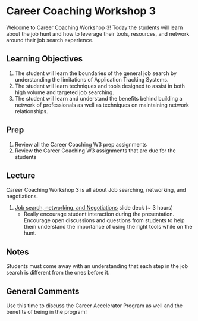 # Career Coaching Workshop 3

Welcome to Career Coaching Workshop 3! Today the students will learn about the job hunt and how to leverage their tools,  resources, and network around their job search experience. 

## Learning Objectives

1. The student will learn the boundaries of the general job search by understanding the limitations of Application Tracking Systems.
2. The student will learn techniques and tools designed to assist in both high volume and targeted job searching. 
3. The student will learn and understand the benefits behind building a network of professionals as well as techniques on maintaining network relationships.

## Prep

1. Review all the Career Coaching W3 prep assignments
2. Review the Career Coaching W3 assignments that are due for the students

## Lecture

Career Coaching Workshop 3 is all about Job searching, networking, and negotiations.

1. [Job search, networking, and Negotiations](https://docs.google.com/presentation/d/1qxEgHIGn5nJV94Ltg1_yCEiF3U0NLosyd49_hZ5mcWM/) slide deck (~ 3 hours)
    - Really encourage student interaction during the presentation. Encourage open discussions and questions from students to help them understand the importance of using the right tools while on the hunt. 

## Notes

Students must come away with an understanding that each step in the job search is different from the ones before it. 

## General Comments

Use this time to discuss the Career Accelerator Program as well and the benefits of being in the program!
